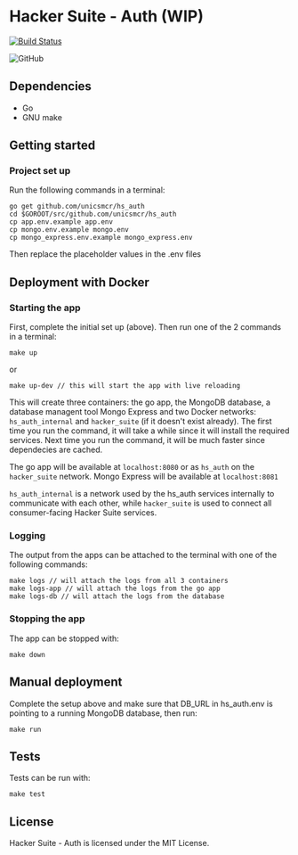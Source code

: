 
# Hacker Suite - Auth (WIP)
[![Build Status](https://travis-ci.org/unicsmcr/hs_auth.svg?branch=master)](https://travis-ci.org/unicsmcr/hs_auth)

![GitHub](https://img.shields.io/github/license/unicsmcr/hs_auth.svg)

## Dependencies
- Go
- GNU make

## Getting started

### Project set up

Run the following commands in a terminal:

```
go get github.com/unicsmcr/hs_auth
cd $GOROOT/src/github.com/unicsmcr/hs_auth
cp app.env.example app.env
cp mongo.env.example mongo.env
cp mongo_express.env.example mongo_express.env
```



Then replace the placeholder values in the .env files



## Deployment with Docker

### Starting the app
First, complete the initial set up (above). Then run one of the 2 commands in a terminal:

```
make up
```
or
```
make up-dev // this will start the app with live reloading
```
This will create three containers: the go app, the MongoDB database, a database managent tool Mongo Express and two Docker networks: `hs_auth_internal` and `hacker_suite` (if it doesn't exist already). The first time you run the command, it will take a while since it will install the required services. Next time you run the command, it will be much faster since dependecies are cached.

The go app will be available at `localhost:8080` or as `hs_auth` on the `hacker_suite` network. Mongo Express will be available at `localhost:8081`

`hs_auth_internal` is a network used by the hs_auth services internally to communicate with each other, while `hacker_suite` is used to connect all consumer-facing Hacker Suite services.

### Logging
The output from the apps can be attached to the terminal with one of the following commands:
```
make logs // will attach the logs from all 3 containers
make logs-app // will attach the logs from the go app
make logs-db // will attach the logs from the database
```

### Stopping the app
The app can be stopped with:
```
make down
```

## Manual deployment
Complete the setup above and make sure that DB_URL in hs_auth.env is pointing to a running MongoDB database, then run:
```
make run
```

## Tests
Tests can be run with:
````
make test
````

## License

Hacker Suite - Auth is licensed under the MIT License.
